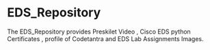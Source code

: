 # EDS_Repository
The EDS_Repository provides Preskilet Video , Cisco EDS python Certificates , profile of Codetantra and EDS Lab Assignments Images.
